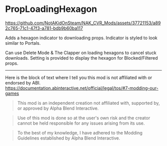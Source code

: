 # PropLoadingHexagon

https://github.com/NotAKidOnSteam/NAK_CVR_Mods/assets/37721153/a892c765-71c1-47f3-a781-bdb9b60ba117

Adds a hexagon indicator to downloading props. Indicator is styled to look similar to Portals.

Can use Delete Mode & The Clapper on loading hexagons to cancel stuck downloads. Setting is provided to display the hexagon for Blocked/Filtered props.

---

Here is the block of text where I tell you this mod is not affiliated with or endorsed by ABI. 
https://documentation.abinteractive.net/official/legal/tos/#7-modding-our-games

> This mod is an independent creation not affiliated with, supported by, or approved by Alpha Blend Interactive. 

> Use of this mod is done so at the user's own risk and the creator cannot be held responsible for any issues arising from its use.

> To the best of my knowledge, I have adhered to the Modding Guidelines established by Alpha Blend Interactive.

